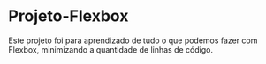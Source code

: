 # Projeto-Flexbox

Este projeto foi para aprendizado de tudo o que podemos fazer com Flexbox, minimizando a quantidade de linhas de código.
